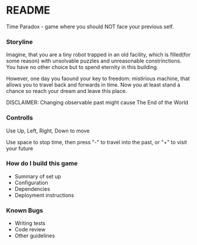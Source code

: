 # README #

Time Paradox - game where you should NOT face your previous self.

### Storyline ###

Imagine, that you are a tiny robot trapped in an old facility, which is filled(for some reason) with unsolvable puzzles and unreasonable constrinctions. You have no other choice but to spend eternity in this building. 

However, one day you faound your key to freedom: mistirious machine, that allows you to travel back and forwards in time. Now you at least stand a chance so reach your dream and leave this place.

DISCLAIMER: Changing observable past might cause The End of the World

### Controlls ###

Use Up, Left, Right, Down to move

Use space to stop time, then press "-" to travel into the past, or "+" to visit your future

### How do I build this game ###

* Summary of set up
* Configuration
* Dependencies
* Deployment instructions

### Known Bugs ###

* Writing tests
* Code review
* Other guidelines